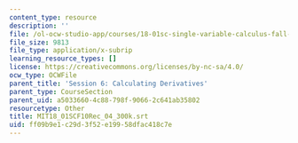 ```yaml
---
content_type: resource
description: ''
file: /ol-ocw-studio-app/courses/18-01sc-single-variable-calculus-fall-2010/ff09b9e1c29d3f52e19958dfac418c7e_MIT18_01SCF10Rec_04_300k.srt
file_size: 9813
file_type: application/x-subrip
learning_resource_types: []
license: https://creativecommons.org/licenses/by-nc-sa/4.0/
ocw_type: OCWFile
parent_title: 'Session 6: Calculating Derivatives'
parent_type: CourseSection
parent_uid: a5033660-4c88-798f-9066-2c641ab35802
resourcetype: Other
title: MIT18_01SCF10Rec_04_300k.srt
uid: ff09b9e1-c29d-3f52-e199-58dfac418c7e
---
```

